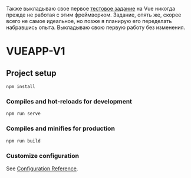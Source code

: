 Также выкладываю свое первое [тестовое задание](https://github.com/RostislavBerezhnoy/WebService-v1/blob/master/Test.pdf) на Vue никогда прежде не работая с этим фреймворком. 
Задание, опять же, скорее всего не самое идеальное, но позже я планирую его переделать набравшись опыта. Выкладываю свою первую работу без изменения.


# VUEAPP-V1

## Project setup
```
npm install
```

### Compiles and hot-reloads for development
```
npm run serve
```

### Compiles and minifies for production
```
npm run build
```

### Customize configuration
See [Configuration Reference](https://cli.vuejs.org/config/).
